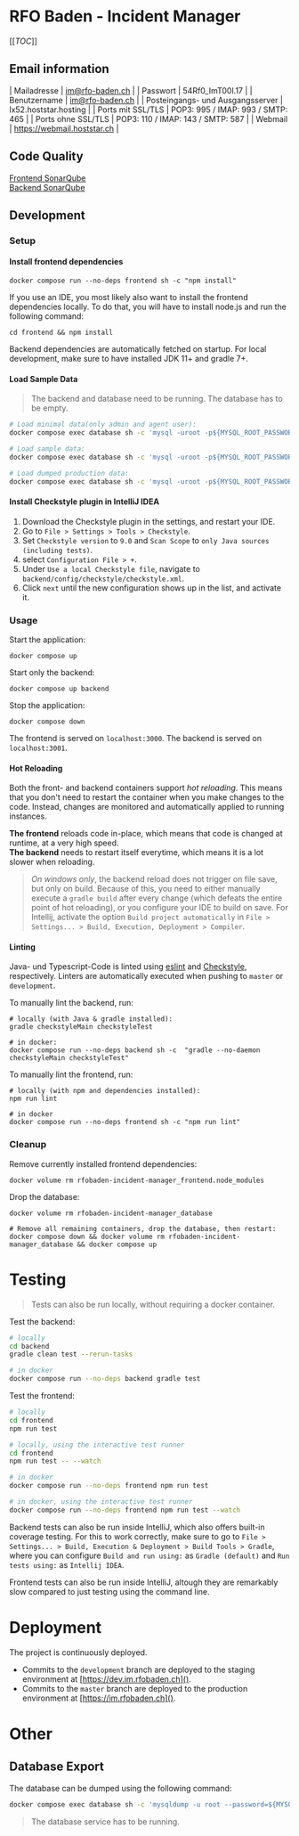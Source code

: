 # RFO Baden - Incident Manager

[[_TOC_]]

## Email information

| Mailadresse                       | im@rfo-baden.ch                   |
| Passwort                          | 54Rf0_ImT00l.17                   |
| Benutzername                      | im@rfo-baden.ch                   |
| Posteingangs- und Ausgangsserver  | lx52.hoststar.hosting             |
| Ports mit SSL/TLS                 | POP3: 995 / IMAP: 993 / SMTP: 465 |
| Ports ohne SSL/TLS                | POP3: 110 / IMAP: 143 / SMTP: 587 |
| Webmail                           | <https://webmail.hoststar.ch>     |

## Code Quality

[Frontend SonarQube](https://www.cs.technik.fhnw.ch/sonarqube/dashboard?id=rfobaden-incident-manager-frontend) <br>
[Backend SonarQube](https://www.cs.technik.fhnw.ch/sonarqube/dashboard?id=rfobaden-incident-manager-backend)

## Development

### Setup

#### Install frontend dependencies

```shell
docker compose run --no-deps frontend sh -c "npm install"
```

If you use an IDE, you most likely also want to install the frontend dependencies locally.
To do that, you will have to install node.js and run the following command:

```shell
cd frontend && npm install
```

Backend dependencies are automatically fetched on startup.
For local development, make sure to have installed JDK 11+ and gradle 7+.

#### Load Sample Data

> The backend and database need to be running. The database has to be empty.

```bash
# Load minimal data(only admin and agent user):
docker compose exec database sh -c 'mysql -uroot -p${MYSQL_ROOT_PASSWORD} ${MYSQL_DATABASE} < /data-minimal.sql'

# Load sample data:
docker compose exec database sh -c 'mysql -uroot -p${MYSQL_ROOT_PASSWORD} ${MYSQL_DATABASE} < /data-sample.sql'

# Load dumped production data:
docker compose exec database sh -c 'mysql -uroot -p${MYSQL_ROOT_PASSWORD} ${MYSQL_DATABASE} < /data-prod.sql'
```

#### Install Checkstyle plugin in IntelliJ IDEA

1. Download the Checkstyle plugin in the settings, and restart your IDE.
2. Go to `File > Settings > Tools > Checkstyle`.
3. Set `Checkstyle version` to `9.0` and `Scan Scope` to `only Java sources (including tests)`.
4. select `Configuration File > +`.
5. Under `Use a local Checkstyle file`, navigate to `backend/config/checkstyle/checkstyle.xml`.
6. Click `next` until the new configuration shows up in the list, and activate it.

### Usage

Start the application:

```shell
docker compose up
```

Start only the backend:

```shell
docker compose up backend
```

Stop the application:

```shell
docker compose down
```

The frontend is served on `localhost:3000`.
The backend is served on `localhost:3001`.

#### Hot Reloading

Both the front- and backend containers support _hot reloading_.
This means that you don't need to restart the container when you make changes to the code.
Instead, changes are monitored and automatically applied to running instances.

**The frontend** reloads code in-place, which means that code is changed at runtime, at a very high speed.  
**The backend** needs to restart itself everytime, which means it is a lot slower when reloading.

> _On windows only_, the backend reload does not trigger on file save, but only on build.
Because of this, you need to either manually execute a `gradle build` after every change
(which defeats the entire point of hot reloading), or you configure your IDE to build on save.
For Intellij, activate the option `Build project automatically`
in `File > Settings... > Build, Execution, Deployment > Compiler`.

#### Linting

Java- und Typescript-Code is linted using [eslint](https://eslint.org/)
and [Checkstyle](https://checkstyle.sourceforge.io/), respectively.
Linters are automatically executed when pushing to `master` or `development`.

To manually lint the backend, run:

```shell
# locally (with Java & gradle installed):
gradle checkstyleMain checkstyleTest

# in docker:
docker compose run --no-deps backend sh -c  "gradle --no-daemon checkstyleMain checkstyleTest"
```

To manually lint the frontend, run:

```shell
# locally (with npm and dependencies installed):
npm run lint

# in docker
docker compose run --no-deps frontend sh -c "npm run lint"
```

### Cleanup

Remove currently installed frontend dependencies:

```shell
docker volume rm rfobaden-incident-manager_frontend.node_modules
```

Drop the database:

```shell
docker volume rm rfobaden-incident-manager_database

# Remove all remaining containers, drop the database, then restart:
docker compose down && docker volume rm rfobaden-incident-manager_database && docker compose up
```

# Testing

> Tests can also be run locally, without requiring a docker container.

Test the backend:

```bash
# locally
cd backend
gradle clean test --rerun-tasks

# in docker
docker compose run --no-deps backend gradle test
```

Test the frontend:

```bash
# locally
cd frontend
npm run test

# locally, using the interactive test runner
cd frontend
npm run test -- --watch

# in docker
docker compose run --no-deps frontend npm run test

# in docker, using the interactive test runner
docker compose run --no-deps frontend npm run test --watch 
```

Backend tests can also be run inside IntelliJ, which also offers built-in coverage testing.
For this to work correctly, make sure to go to `File > Settings... > Build, Execution & Deployment > Build Tools > Gradle`,
where you can configure `Build and run using:` as `Gradle (default)` and `Run tests using:` as `Intellij IDEA`.

Frontend tests can also be run inside IntelliJ, altough they are remarkably slow compared to just testing using the command line.

# Deployment

The project is continuously deployed.

- Commits to the `development` branch are deployed to the staging environment at [https://dev.im.rfobaden.ch]().
- Commits to the `master` branch are deployed to the production environment at [https://im.rfobaden.ch]().

# Other

## Database Export

The database can be dumped using the following command:

```bash
docker compose exec database sh -c 'mysqldump -u root --password=${MYSQL_ROOT_PASSWORD} ${MYSQL_DATABASE} --no-create-info --no-create-db'
```

> The database service has to be running.

